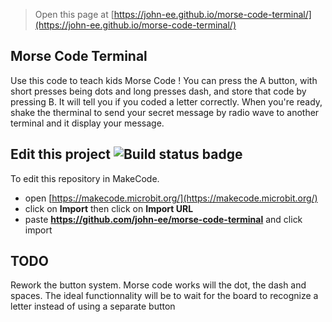 
> Open this page at [https://john-ee.github.io/morse-code-terminal/](https://john-ee.github.io/morse-code-terminal/)

## Morse Code Terminal

Use this code to teach kids Morse Code !
You can press the A button, with short presses being dots and long presses dash, and store that code by pressing B.
It will tell you if you coded a letter correctly. When you're ready, shake the therminal to send your secret message by radio wave to another terminal and it display your message.

## Edit this project ![Build status badge](https://github.com/john-ee/morse-code-terminal/workflows/MakeCode/badge.svg)

To edit this repository in MakeCode.

* open [https://makecode.microbit.org/](https://makecode.microbit.org/)
* click on **Import** then click on **Import URL**
* paste **https://github.com/john-ee/morse-code-terminal** and click import

## TODO

Rework the button system. Morse code works will the dot, the dash and spaces. The ideal functionnality will be to wait for the board to recognize a letter instead of using a separate button